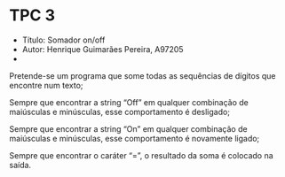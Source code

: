 # TPC 3

+ Título: Somador on/off
+ Autor: Henrique Guimarães Pereira, A97205
+ 

Pretende-se um programa que some todas as sequências de dígitos que encontre num texto;

Sempre que encontrar a string “Off” em qualquer combinação de maiúsculas e minúsculas, esse comportamento é desligado;

Sempre que encontrar a string “On” em qualquer combinação de maiúsculas e minúsculas, esse comportamento é novamente ligado;

Sempre que encontrar o caráter “=”, o resultado da soma é colocado na saída.

